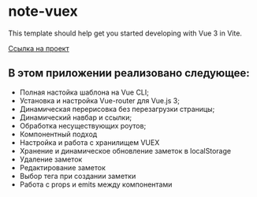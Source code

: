 # note-vuex

This template should help get you started developing with Vue 3 in Vite.

[Ссылка на проект](https://code.visualstudio.com/)

## В этом приложении реализовано следующее:

- Полная настойка шаблона на Vue CLI;
- Установка и настройка Vue-router для Vue.js 3;
- Динамическая перерисовка без перезагрузки страницы;
- Динамический навбар и ссылки;
- Обработка несуществующих роутов;
- Компонентный подход
- Настройка и работа с хранилищем VUEX
- Хранение и динамическое обновление заметок в localStorage
- Удаление заметок
- Редактирование заметок
- Выбор тега при создании заметки
- Работа с props и emits между компонентами
